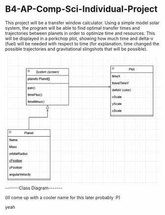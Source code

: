 # B4-AP-Comp-Sci-Individual-Project


This project will be a transfer window calculator. Using a simple model solar system, the program will be able to find optimal transfer times and trajectories between planets in order to optimize time and resources. This will be displayed in a porkchop plot, showing how much time and delta-v (fuel) will be needed with respect to time (for explanation, time changed the possible trajectories and gravitational slingshots that will be possible). 

![image](https://github.com/ZackWellborn/B4-AP-Comp-Sci-Individual-Project/blob/main/images/ClassDiagramOne.png)
-------Class Diagram-------

(ill come up with a cooler name for this later probably :P)

yeah
